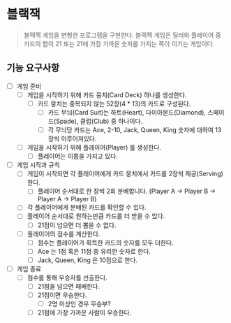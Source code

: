 # 블랙잭
> 블랙잭 게임을 변형한 프로그램을 구현한다. 블랙잭 게임은 딜러와 플레이어 중 카드의 합이 21 또는 21에 가장 가까운 숫자를 가지는 쪽이 이기는 게임이다.

## 기능 요구사항
- [ ] 게임 준비 
  - [ ] 게임을 시작하기 위해 카드 뭉치(Card Deck) 하나를 생성한다.
    - [ ] 카드 뭉치는 중복되지 않는 52장(4 * 13)의 카드로 구성된다. 
      - [ ] 카드 무늬(Card Suit)는 하트(Heart), 다이아몬드(Diamond), 스페이드(Spade), 클럽(Club) 중 하나이다.
      - [ ] 각 무늬당 카드는 Ace, 2-10, Jack, Queen, King 숫자에 대하여 13장씩 이루어져있다.
  - [ ] 게임을 시작하기 위해 플레이어(Player) 를 생성한다.
    - [ ] 플레이어는 이름을 가지고 있다.
- [ ] 게임 시작과 규칙
  - [ ] 게임이 시작되면 각 플레이어에게 카드 뭉치에서 카드를 2장씩 제공(Serving)한다.
    - [ ] 플레이어 순서대로 한 장씩 2회 분배합니다. (Player A -> Player B -> Player A -> Player B) 
  - [ ] 각 플레이어에게 분배된 카드를 확인할 수 있다.
  - [ ] 플레이어 순서대로 원하는만큼 카드를 더 받을 수 있다.
    - [ ] 21점이 넘으면 더 뽑을 수 없다.
  - [ ] 플레이어의 점수를 계산한다.
    - [ ] 점수는 플레이어가 획득한 카드의 숫자를 모두 더한다.
    - [ ] Ace 는 1점 혹은 11점 중 유리한 숫자로 한다.
    - [ ] Jack, Queen, King 은 10점으로 한다.
- [ ] 게임 종료
  - [ ] 점수를 통해 우승자를 선출한다.
    - [ ] 21점을 넘으면 패배한다.
    - [ ] 21점이면 우승한다.
      - [ ] 2명 이상인 경우 무승부?
    - [ ] 21점에 가장 가까운 사람이 우승한다.

## 